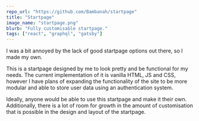 ```yaml
---
repo_url: "https://github.com/Bambanah/startpage"
title: "Startpage"
image_name: "startpage.png"
blurb: "Fully customisable startpage."
tags: ["react", "graphql", "gatsby"]
---
```


I was a bit annoyed by the lack of good startpage options out there, so I made my own.

This is a startpage designed by me to look pretty and be functional for my needs. The current implementation of it is vanilla HTML, JS and CSS, however I have plans of expanding the functionality of the site to be more modular and able to store user data using an authentication system.

Ideally, anyone would be able to use this startpage and make it their own. Additionally, there is a lot of room for growth in the amount of customisation that is possible in the design and layout of the startpage.